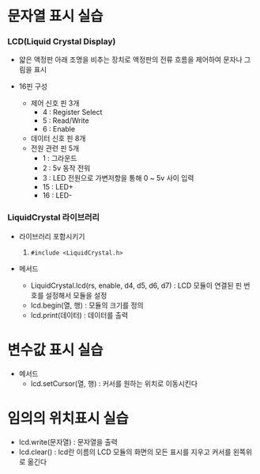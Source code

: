 # 문자열 표시 실습
### LCD(Liquid Crystal Display)
- 얇은 액정판 아래 조명을 비추는 장치로 액정판의 전류 흐름을 제어하여 문자나 그림을 표시

- 16핀 구성
	- 제어 신호 핀 3개
		- 4 : Register Select
		- 5 : Read/Write
		- 6 : Enable
	- 데이터 신호 핀 8개
	- 전원 관련 핀 5개
		- 1 : 그라운드
		- 2 : 5v 동작 전워
		- 3 : LED 전원으로 가변저항을 통해 0 ~ 5v 사이 입력
		- 15 : LED+
		- 16 : LED-

### LiquidCrystal 라이브러리
- 라이브러리 포함시키기
	1. ```#include <LiquidCrystal.h>```


- 메서드
	- LiquidCrystal.lcd(rs, enable, d4, d5, d6, d7) : LCD 모듈이 연결된 핀 번호를 설정해서 모듈을 설정
	- lcd.begin(열, 행) : 모듈의 크기를 정의
	- lcd.print(데이터) : 데이터를 출력
	

# 변수값 표시 실습
- 메서드
	- lcd.setCursor(열, 행) : 커서를 원하는 위치로 이동시킨다

# 임의의 위치표시 실습
- lcd.write(문자열) : 문자열을 출력
- lcd.clear() : lcd란 이름의 LCD 모듈의 화면의 모든 표시를 지우고 커서를 왼쪽위로 옮긴다
